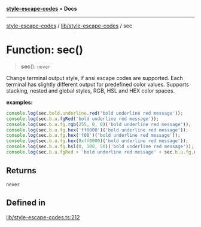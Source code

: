 [**style-escape-codes**](../../../README.md) • **Docs**

***

[style-escape-codes](../../../modules.md) / [lib/style-escape-codes](../README.md) / sec

# Function: sec()

> **sec**(): `never`

Change terminal output style, if ansi escape codes are supported. Each
terminal has slightly different output for predefined color values. Supports
stacking, nested and global styles, RGB, HSL and HEX color spaces.

__examples:__
```javascript
console.log(sec.bold.underline.red('bold underline red message'));
console.log(sec.b.u.fgRed('bold underline red message'));
console.log(sec.b.u.fg.rgb(255, 0, 0)('bold underline red message'));
console.log(sec.b.u.fg.hex('ff0000')('bold underline red message'));
console.log(sec.b.u.fg.hex('f00')('bold underline red message'));
console.log(sec.b.u.fg.hex(0xff0000)('bold underline red message'));
console.log(sec.b.u.fg.hsl(0, 100, 50)('bold underline red message'));
console.log(sec.b.u.fgRed + 'bold underline red message' + sec.b.u.fg.unset());
```

## Returns

`never`

## Defined in

[lib/style-escape-codes.ts:212](https://github.com/mastermind-0xff/style-escape-codes/blob/86f72e47c8a4169fb2601208e7c23c504221a7fb/src/lib/style-escape-codes.ts#L212)
